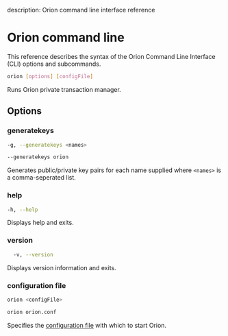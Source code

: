 description: Orion command line interface reference
<!--- END of page meta data -->

# Orion command line

This reference describes the syntax of the Orion Command Line Interface (CLI) options and subcommands.

```bash
orion [options] [configFile]
```

Runs Orion private transaction manager.

## Options

### generatekeys

```bash tab="Syntax"
-g, --generatekeys <names>
```

```bash tab="Example"
--generatekeys orion
```

Generates public/private key pairs for each name supplied where `<names>` is a comma-seperated list. 

### help

```bash tab="Syntax"
-h, --help
```

Displays help and exits.

### version

```bash tab="Syntax"
  -v, --version
```

Displays version information and exits.

### configuration file 

```bash tab="Syntax"
orion <configFile>
```

```bash tab="Example"
orion orion.conf
```

Specifies the [configuration file](../Reference/Configuration-File.md) with which to start Orion. 